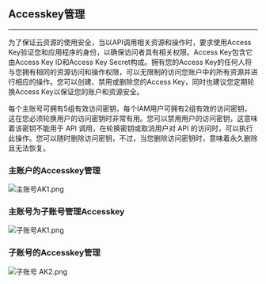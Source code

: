 ## Accesskey管理

****

为了保证云资源的使用安全，当以API调用相关资源和操作时，要求使用Access Key验证您和应用程序的身份，以确保访问者具有相关权限。Access Key包含它由Access Key ID和Access Key Secret构成。拥有您的Access Key的任何人将与您拥有相同的资源访问和操作权限，可以无限制的访问您账户中的所有资源并进行相应的操作。您可以创建、禁用或删除您的Access Key，同时也建议您定期轮换Access Key以保证您的账户和资源安全。

每个主账号可拥有5组有效访问密钥，每个IAM用户可拥有2组有效的访问密钥，这在您必须轮换用户的访问密钥时非常有用。您可以禁用用户的访问密钥，这意味着该密钥不能用于 API 调用，在轮换密钥或取消用户对 API 的访问时，可以执行此操作。您可以随时删除访问密钥，不过，当您删除访问密钥时，意味着永久删除且无法恢复。

### 主账户的Accesskey管理

![主账号AK1.png](https://img1.jcloudcs.com/cms/9f6c8d72-721b-4d99-8d86-633d7df587d320180621203620.png)

###

### 主账号为子账号管理Accesskey

![子账号AK1.png](https://img1.jcloudcs.com/cms/d0ef03b6-4ffc-4696-a47f-3e7f7687c3b520180621203809.png)

###

### 子账号的Accesskey管理

![子账号   AK2.png](https://img1.jcloudcs.com/cms/08efd3fc-a1eb-4d0c-abbc-5d9ff64ca69620180621203650.png)